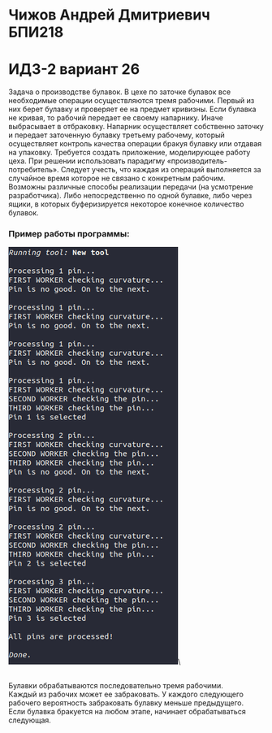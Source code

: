 # Чижов Андрей Дмитриевич БПИ218
# ИДЗ-2 вариант 26
Задача о производстве булавок. В цехе по заточке булавок все
необходимые операции осуществляются тремя рабочими. Первый
из них берет булавку и проверяет ее на предмет кривизны. Если
булавка не кривая, то рабочий передает ее своему напарнику. Иначе выбрасывает в отбраковку. Напарник осуществляет собственно
заточку и передает заточенную булавку третьему рабочему, который осуществляет контроль качества операции бракуя булавку или
отдавая на упаковку. Требуется создать приложение, моделирующее работу цеха. При решении использовать парадигму
«производитель-потребитель». Следует учесть, что каждая из операций выполняется за случайное время которое не связано с конкретным рабочим. Возможны различные способы реализации передачи (на усмотрение разработчика). Либо непосредственно по
одной булавке, либо через ящики, в которых буферизируется некоторое конечное количество булавок.
### Пример работы программы:
![](https://github.com/AndreyChizhovD/Operating-Systems/blob/main/IHW2/ihw2.png)\
##
Булавки обрабатываются последовательно тремя рабочими.\
Каждый из рабочих может ее забраковать. У каждого следующего рабочего вероятность забраковать булавку меньше предыдущего.\
Если булавка бракуется на любом этапе, начинает обрабатываться следующая.
